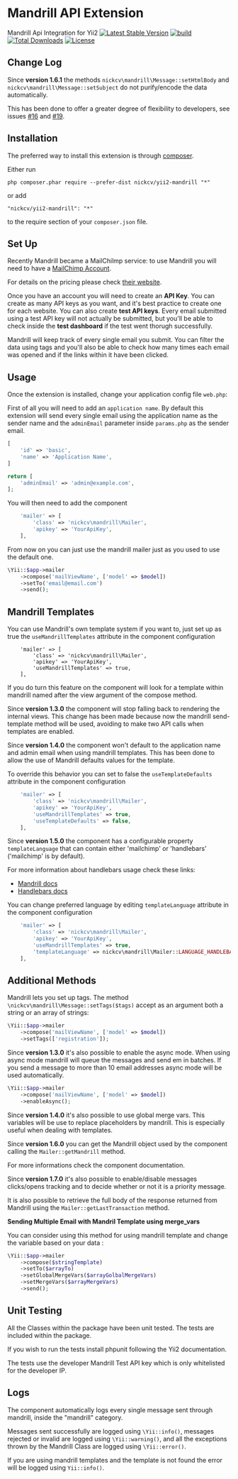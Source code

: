 Mandrill API Extension
======================
Mandrill Api Integration for Yii2
[![Latest Stable Version](https://poser.pugx.org/nickcv/yii2-mandrill/v/stable)](https://packagist.org/packages/nickcv/yii2-mandrill) [![build](https://github.com/nickcv-ln/yii2-mandrill/actions/workflows/build.yml/badge.svg)](https://github.com/nickcv-ln/yii2-mandrill/actions/workflows/build.yml) [![Total Downloads](https://poser.pugx.org/nickcv/yii2-mandrill/downloads)](https://packagist.org/packages/nickcv/yii2-mandrill) [![License](https://poser.pugx.org/nickcv/yii2-mandrill/license)](https://packagist.org/packages/nickcv/yii2-mandrill)

Change Log
----------

Since **version 1.6.1** the methods `nickcv\mandrill\Message::setHtmlBody` and `nickcv\mandrill\Message::setSubject` do not purify/encode the data automatically.

This has been done to offer a greater degree of flexibility to developers, see issues [#16](https://github.com/nickcv-ln/yii2-mandrill/issues/16) and [#19](https://github.com/nickcv-ln/yii2-mandrill/issues/19).

Installation
------------

The preferred way to install this extension is through [composer](http://getcomposer.org/download/).

Either run

```
php composer.phar require --prefer-dist nickcv/yii2-mandrill "*"
```

or add

```
"nickcv/yii2-mandrill": "*"
```

to the require section of your `composer.json` file.


Set Up
------

Recently Mandrill became a MailChilmp service: to use Mandrill you will need to have a [MailChimp Account](https://mandrill.com/signup/).

For details on the pricing please check [their website](https://mandrill.com/pricing/).

Once you have an account you will need to create an **API Key**.
You can create as many API keys as you want, and it's best practice to create one for each website.
You can also create **test API keys**. Every email submitted using a test API key will not actually be submitted, but you'll be able to check inside the **test dashboard** if the test went thorugh successfully.

Mandrill will keep track of every single email you submit. You can filter the data using tags and you'll also be able to check how many times each email was opened and if the links within it have been clicked.

Usage
-----

Once the extension is installed, change your application config file `web.php`:

First of all you will need to add an `application name`.
By default this extension will send every single email using the application name as the sender name and the `adminEmail` parameter inside `params.php` as the sender email.


```php
[
	'id' => 'basic',
	'name' => 'Application Name',
]
```

```php
return [
    'adminEmail' => 'admin@example.com',
];
```

You will then need to add the component

```php
    'mailer' => [
        'class' => 'nickcv\mandrill\Mailer',
        'apikey' => 'YourApiKey',
    ],
```

From now on you can just use the mandrill mailer just as you used to use the default one.

```php
\Yii::$app->mailer
    ->compose('mailViewName', ['model' => $model])
    ->setTo('email@email.com')
    ->send();
```

Mandrill Templates
------------------
You can use Mandrill's own template system if you want to, just set up as true the `useMandrillTemplates` attribute in the component configuration

```
    'mailer' => [
        'class' => 'nickcv\mandrill\Mailer',
        'apikey' => 'YourApiKey',
        'useMandrillTemplates' => true,
    ],
```

If you do turn this feature on the component will look for a template within mandrill named after the view argument of the compose method.

Since **version 1.3.0** the component will stop falling back to rendering the internal views.
This change has been made because now the mandrill send-template method will be used, avoiding to make two API calls when templates are enabled.

Since **version 1.4.0** the component won't default to the application name and admin email when using mandrill templates. This has been done to allow the use of Mandrill defaults values for the template.

To override this behavior you can set to false the `useTemplateDefaults` attribute in the component configuration

```php
    'mailer' => [
        'class' => 'nickcv\mandrill\Mailer',
        'apikey' => 'YourApiKey',
        'useMandrillTemplates' => true,
        'useTemplateDefaults' => false,
    ],
```

Since **version 1.5.0** the component has a configurable property `templateLanguage` that can contain either 'mailchimp' or 'handlebars' ('mailchimp' is by default).

For more information about handlebars usage check these links:

- [Mandrill docs](https://mandrill.zendesk.com/hc/en-us/articles/205582537-Using-Handlebars-for-dynamic-content)
- [Handlebars docs](http://handlebarsjs.com/)

You can change preferred language by editing `templateLanguage` attribute in the component configuration

```php
    'mailer' => [
        'class' => 'nickcv\mandrill\Mailer',
        'apikey' => 'YourApiKey',
        'useMandrillTemplates' => true,
        'templateLanguage' => nickcv\mandrill\Mailer::LANGUAGE_HANDLEBARS,
    ],
```


Additional Methods
------------------

Mandrill lets you set up tags. The method `\nickcv\mandrill\Message::setTags($tags)` accept as an argument both a string or an array of strings:

```php
\Yii::$app->mailer
    ->compose('mailViewName', ['model' => $model])
    ->setTags(['registration']);
```

Since **version 1.3.0** it's also possible to enable the async mode.
When using async mode mandrill will queue the messages and send em in batches.
If you send a message to more than 10 email addresses async mode will be used
automatically.

```php
\Yii::$app->mailer
    ->compose('mailViewName', ['model' => $model])
    ->enableAsync();
```

Since **version 1.4.0** it's also possible to use global merge vars.
This variables will be use to replace placeholders by mandrill.
This is especially useful when dealing with templates.

Since **version 1.6.0** you can get the Mandrill object used by the component calling the `Mailer::getMandrill` method.

For more informations check the component documentation.

Since **version 1.7.0** it's also possible to enable/disable messages clicks/opens tracking and to decide whether or not it is a priority message.

It is also possible to retrieve the full body of the response returned from Mandrill using the `Mailer::getLastTransaction` method.


**Sending Multiple Email with Mandril Template using merge_vars**

You can consider using this method for using mandrill template and change the variable based on your data :

```php
\Yii::$app->mailer
    ->compose($stringTemplate)
    ->setTo($arrayTo)
    ->setGlobalMergeVars($arrayGolbalMergeVars)
    ->setMergeVars($arrayMergeVars)
    ->send();
```


Unit Testing
------------

All the Classes within the package have been unit tested.
The tests are included within the package.

If you wish to run the tests install phpunit following the Yii2 documentation.

The tests use the developer Mandrill Test API key which is only whitelisted for the developer IP.

Logs
----

The component automatically logs every single message sent through mandrill, inside the "mandrill" category.

Messages sent successfully are logged using `\Yii::info()`, messages rejected or invalid are logged using `\Yii::warning()`, and all the exceptions thrown by the Mandrill Class are logged using `\Yii::error()`.

If you are using mandrill templates and the template is not found the error will be logged using `Yii::info()`.
